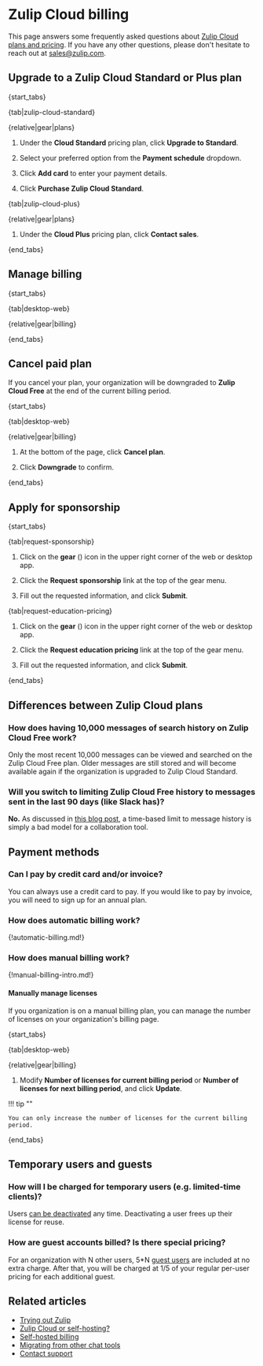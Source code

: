 # Zulip Cloud billing

This page answers some frequently asked questions about [Zulip Cloud plans and
pricing](https://zulip.com/plans/). If you have any other questions, please
don't hesitate to reach out at [sales@zulip.com](mailto:sales@zulip.com).

## Upgrade to a Zulip Cloud Standard or Plus plan

{start_tabs}

{tab|zulip-cloud-standard}

{relative|gear|plans}

1. Under the **Cloud Standard** pricing plan, click **Upgrade to Standard**.

1. Select your preferred option from the **Payment schedule** dropdown.

1. Click **Add card** to enter your payment details.

1. Click **Purchase Zulip Cloud Standard**.

{tab|zulip-cloud-plus}

{relative|gear|plans}

1. Under the **Cloud Plus** pricing plan, click **Contact sales**.

{end_tabs}

## Manage billing

{start_tabs}

{tab|desktop-web}

{relative|gear|billing}

{end_tabs}

## Cancel paid plan

If you cancel your plan, your organization will be downgraded to **Zulip Cloud
Free** at the end of the current billing period.

{start_tabs}

{tab|desktop-web}

{relative|gear|billing}

1. At the bottom of the page, click **Cancel plan**.

1. Click **Downgrade** to confirm.

{end_tabs}

## Apply for sponsorship

{start_tabs}

{tab|request-sponsorship}

1. Click on the **gear** (<i class="zulip-icon zulip-icon-gear"></i>) icon in
   the upper right corner of the web or desktop app.

1. Click the **Request sponsorship** link at the top of the gear menu.

1. Fill out the requested information, and click **Submit**.

{tab|request-education-pricing}

1. Click on the **gear** (<i class="zulip-icon zulip-icon-gear"></i>) icon in
   the upper right corner of the web or desktop app.

1. Click the **Request education pricing** link at the top of the gear menu.

1. Fill out the requested information, and click **Submit**.

{end_tabs}

## Differences between Zulip Cloud plans

### How does having 10,000 messages of search history on Zulip Cloud Free work?

Only the most recent 10,000 messages can be viewed and searched on the Zulip
Cloud Free plan. Older messages are still stored and will become available
again if the organization is upgraded to Zulip Cloud Standard.

### Will you switch to limiting Zulip Cloud Free history to messages sent in the last 90 days (like Slack has)?

**No.** As discussed in [this blog
post](https://blog.zulip.com/2022/08/26/why-slacks-free-plan-change-is-causing-an-exodus/),
a time-based limit to message history is simply a bad model for a collaboration
tool.

## Payment methods

### Can I pay by credit card and/or invoice?

You can always use a credit card to pay. If you would like to pay by invoice,
you will need to sign up for an annual plan.

### How does automatic billing work?

{!automatic-billing.md!}

### How does manual billing work?

{!manual-billing-intro.md!}

#### Manually manage licenses

If you organization is on a manual billing plan, you can manage the number of
licenses on your organization's billing page.

{start_tabs}

{tab|desktop-web}

{relative|gear|billing}

1. Modify **Number of licenses for current billing period** or **Number of
   licenses for next billing period**, and click **Update**.

!!! tip ""

    You can only increase the number of licenses for the current billing period.

{end_tabs}

## Temporary users and guests

### How will I be charged for temporary users (e.g. limited-time clients)?

Users [can be deactivated](/help/deactivate-or-reactivate-a-user) any time.
Deactivating a user frees up their license for reuse.

### How are guest accounts billed? Is there special pricing?

For an organization with N other users, 5*N [guest users](/help/guest-users)
are included at no extra charge. After that, you will be charged at 1/5 of
your regular per-user pricing for each additional guest.

## Related articles

* [Trying out Zulip](/help/trying-out-zulip)
* [Zulip Cloud or self-hosting?](/help/zulip-cloud-or-self-hosting)
* [Self-hosted billing](/help/self-hosted-billing)
* [Migrating from other chat tools](/help/migrating-from-other-chat-tools)
* [Contact support](/help/contact-support)

